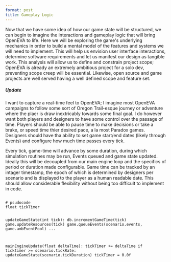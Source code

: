 ```yaml
---
format: post
title: Gameplay Logic
---
```

Now that we have some idea of how our game state will be structured, we can begin to imagine the interactions and gameplay logic that will bring OpenEVA to life. Here we will be exploring the game's underlying mechanics in order to build a mental model of the features and systems we will need to implement. This will help us envision user interface interactions, determine software requirements and let us manifest our design as tangible work. This analysis will allow us to define and constrain project scope; OpenEVA is already an extremely ambitious project for a solo dev, preventing scope creep will be essential. Likewise, open source and game  projects are well served having a well defined scope and feature set.

##### Update

I want to capture a real-time feel to OpenEVA; I imagine most OpenEVA campaigns to follow some sort of Oregon Trail-esque journey or adventure where the plaer is draw inextricably towards some final goal. I do however want both players and designers to have some control over the passage of time. Players should be able to pause time to make decisions or take a brake, or speed time thier desired pace, a la most Paradox games. Designers should have tha ability to set game start/end dates (likely through Events) and configure how much time passes every tick.

Every tick, game-time will advance by some duration, during which simulation routines may be run, Events queued and game state updated. Ideally this will be decoupled from our main engine loop and the specifics of period or duration made configurable. Game time can be tracked by an intager timestamp, the epoch of which is determined by designers per scenario and is displayed to the player as a human readable date. This should allow considerable flexibility without being too difficult to implement in code.

<code>
# psudocode
float tickTimer

updateGameState(int tick):
    db.incrementGameTime(tick)
    game.updateResources(tick)
    game.queueEvents(scenario.events, game.ambEventPool)
    ...
    
mainEngineUpdate(float deltaTime):
    tickTimer += deltaTime
    if ticktimer >= scenario.tickRate:
        updateGameState(scenario.tickDuration)
	tickTimer = 0.0f
</code>